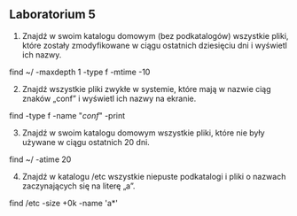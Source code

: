 ## Laboratorium 5

1. Znajdź w swoim katalogu domowym (bez podkatalogów) wszystkie pliki, które zostały zmodyfikowane w ciągu ostatnich 
dziesięciu dni i wyświetl ich nazwy.

 find ~/ -maxdepth 1 -type f -mtime -10

2. Znajdź wszystkie pliki zwykłe w systemie, które mają w nazwie ciąg znaków „conf” i wyświetl ich nazwy na ekranie.

 find -type f -name "*conf*" -print
 
3. Znajdź w swoim katalogu domowym wszystkie pliki, które nie były używane w ciągu ostatnich 20 dni.
 
 find ~/ -atime 20 
 
4. Znajdź w katalogu /etc wszystkie niepuste podkatalogi i pliki o nazwach zaczynających się na literę „a”.

 find /etc -size +0k -name 'a*'
 
 
